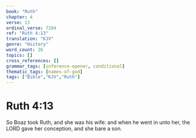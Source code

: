 ```yaml
---
book: "Ruth"
chapter: 4
verse: 13
ordinal_verse: 7204
ref: "Ruth 4:13"
translation: "KJV"
genre: "History"
word_count: 26
topics: []
cross_references: []
grammar_tags: [inference-opener, conditional]
thematic_tags: [names-of-god]
tags: ["Bible","KJV","Ruth"]
---
```


# Ruth 4:13

So Boaz took Ruth, and she was his wife: and when he went in unto her, the LORD gave her conception, and she bare a son.
